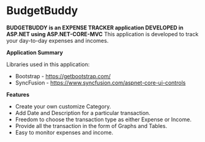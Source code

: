 # BudgetBuddy
**BUDGETBUDDY is an EXPENSE TRACKER application DEVELOPED in ASP.NET using ASP.NET-CORE-MVC**
This application is developed to track your day-to-day expenses and incomes.

**Application Summary**

Libraries used in this application:
* Bootstrap - https://getbootstrap.com/
* SyncFusion - https://www.syncfusion.com/aspnet-core-ui-controls

**Features**
* Create your own customize Category.
* Add Date and Description for a particular transaction.
* Freedom to choose the transaction type as either Expense or Income.
* Provide all the transaction in the form of Graphs and Tables.
* Easy to monitor expenses and income. 
